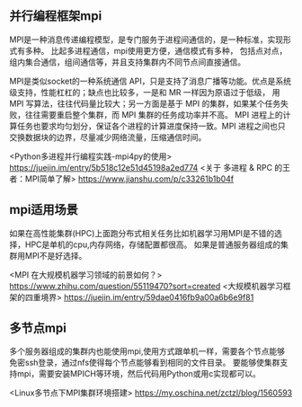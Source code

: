 ## 并行编程框架mpi
MPI是一种消息传递编程模型，是专门服务于进程间通信的，是一种标准，实现形式有多种。 比起多进程通信，mpi使用更方便，通信模式有多种，
包括点对点，组内集合通信，组间通信等，并且支持集群内不同节点间直接通信。


MPI是类似socket的一种系统通信 API，只是支持了消息广播等功能。优点是系统级支持，性能杠杠的；缺点也比较多，一是和 MR 一样因为原语过于低级，
用 MPI 写算法，往往代码量比较大；另一方面是基于 MPI 的集群，如果某个任务失败，往往需要重启整个集群，而 MPI 集群的任务成功率并不高。
MPI 进程上的计算任务也要求均匀划分，保证各个进程的计算进度保持一致。MPI 进程之间也只交换数据块的边界，尽量减少网络流量，压缩通信时间。

<Python多进程并行编程实践-mpi4py的使用> https://juejin.im/entry/5b518c12e51d45198a2ed774
<关于 多进程 & RPC 的王者：MPI简单了解> https://www.jianshu.com/p/c33261b1b04f

## mpi适用场景
如果在高性能集群(HPC)上面跑分布式相关任务比如机器学习用MPI是不错的选择，HPC是单机的cpu,内存网络，存储配置都很高。
如果是普通服务器组成的集群用MPI不是好选择。

<MPI 在大规模机器学习领域的前景如何？> https://www.zhihu.com/question/55119470?sort=created
<大规模机器学习框架的四重境界> https://juejin.im/entry/59dae0416fb9a00a6b6e9f81

## 多节点mpi
多个服务器组成的集群内也能使用mpi,使用方式跟单机一样，需要各个节点能够免密ssh登录，通过nfs使得每个节点能够看到相同的文件目录。
要能够使集群支持mpi，需要安装MPICH等环境，然后代码用Python或用c实现都可以。

<Linux多节点下MPI集群环境搭建> https://my.oschina.net/zctzl/blog/1560593
